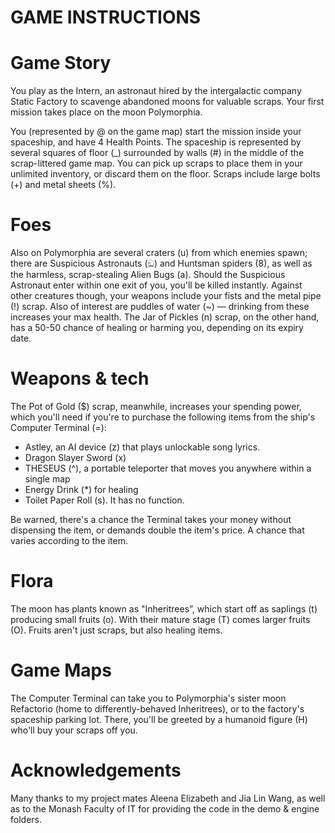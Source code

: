 # GAME INSTRUCTIONS

# Game Story
You play as the Intern, an astronaut hired by the intergalactic company Static Factory to scavenge abandoned moons for valuable scraps. Your first mission takes place on the moon Polymorphia.

You (represented by @ on the game map) start the mission inside your spaceship, and have 4 Health Points. The spaceship is represented by several squares of floor (_) surrounded by walls (#) in the middle of the scrap-littered game map. You can pick up scraps to place them in your unlimited inventory, or discard them on the floor. Scraps include large bolts (+) and metal sheets (%).

# Foes
Also on Polymorphia are several craters (u) from which enemies spawn; there are Suspicious Astronauts (ඞ) and Huntsman spiders (8), as well as the harmless, scrap-stealing Alien Bugs (a). Should the Suspicious Astronaut enter within one exit of you, you'll be killed instantly. Against other creatures though, your weapons include your fists and the metal pipe (!) scrap. Also of interest are puddles of water (~) — drinking from these increases your max health. The Jar of Pickles (n) scrap, on the other hand, has a 50-50 chance of healing or harming you, depending on its expiry date.

# Weapons & tech
The Pot of Gold ($) scrap, meanwhile, increases your spending power, which you'll need if you're to purchase the following items from the ship's Computer Terminal (=):

- Astley, an AI device (z) that plays unlockable song lyrics.
- Dragon Slayer Sword (x)
- THESEUS (^), a portable teleporter that moves you anywhere within a single map
- Energy Drink (*) for healing
- Toilet Paper Roll (s). It has no function.

Be warned, there's a chance the Terminal takes your money without dispensing the item, or demands double the item's price. A chance that varies according to the item.

# Flora
The moon has plants known as "Inheritrees”, which start off as saplings (t) producing small fruits (o). With their mature stage (T) comes larger fruits (O). Fruits aren't just scraps, but also healing items.

# Game Maps

The Computer Terminal can take you to Polymorphia's sister moon Refactorio (home to differently-behaved Inheritrees), or to the factory's spaceship parking lot. There, you'll be greeted by a humanoid figure (H) who'll buy your scraps off you.

# Acknowledgements
Many thanks to my project mates Aleena Elizabeth and Jia Lin Wang, as well as to the Monash Faculty of IT for providing the code in the demo & engine folders.
